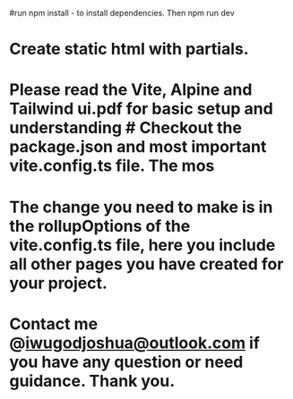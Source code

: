 #run npm install - to install dependencies. Then npm run dev
# Create static html with partials.
# Please read the Vite, Alpine and Tailwind ui.pdf for basic setup and understanding # Checkout the package.json and most important vite.config.ts file. The mos  
# The change you need to make is in the rollupOptions of the vite.config.ts file, here you include all other pages you have created for your project.

# Contact me @iwugodjoshua@outlook.com if you have any question or need guidance. Thank you.
